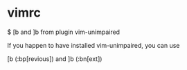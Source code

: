 # vimrc
$ [b and ]b from plugin vim-unimpaired 

If you happen to have installed vim-unimpaired, you can use

[b (:bp[revious]) and
]b (:bn[ext])
